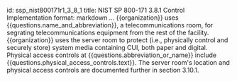id: ssp_nist800171r1_3_8_1
title: NIST SP 800-171 3.8.1 Control Implementation
format: markdown
...
{{organization}} uses {{questions.name_and_abbreviation}}, a telecommunications room, for segrating telecommunications equipment from the rest of the facility. {{organization}} uses the server room to protect (i.e., physically control and securely store) system media containing CUI, both paper and digital. Physical access controls at {{questions.abbreviation_or_name}} include {{questions.physical_access_controls.text}}. The server room's location and physical access controls are documented further in section 3.10.1.


